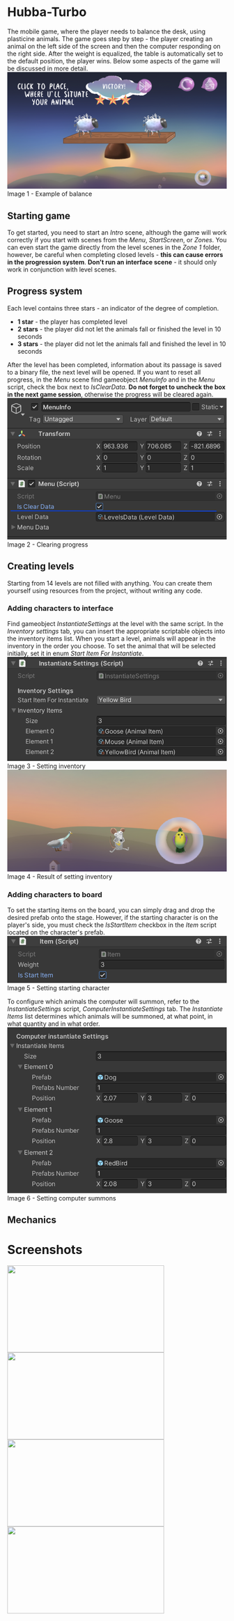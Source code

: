 # Hubba-Turbo
The mobile game, where the player needs to balance the desk, using plasticine animals. The game goes step by step - the player creating an animal on the left side of the screen and then the computer responding on the right side. After the weight is equalized, the table is automatically set to the default position, the player wins. Below some aspects of the game will be discussed in more detail.
![Level example](/Hubba-Turbo/Assets/ScreenShots/VictoryScreen.png "LevelExample")
Image 1 - Example of balance
## Starting game
To get started, you need to start an _Intro_ scene, although the game will work correctly if you start with scenes from the _Menu_, _StartScreen_, or _Zones_. You can even start the game directly from the level scenes in the _Zone 1_ folder, however, be careful when completing closed levels - __this can cause errors in the progression system__. __Don't run an interface scene__ - it should only work in conjunction with level scenes.
## Progress system
Each level contains three stars - an indicator of the degree of completion.
- __1 star__ - the player has completed level
- __2 stars__ - the player did not let the animals fall or finished the level in 10 seconds
- __3 stars__ - the player did not let the animals fall and finished the level in 10 seconds

After the level has been completed, information about its passage is saved to a binary file, the next level will be opened. If you want to reset all progress, in the _Menu_ scene find gameobject _MenuInfo_ and in the _Menu_ script, check the box next to _IsClearData_. __Do not forget to uncheck the box in the next game session__, otherwise the progress will be cleared again.
![Clear data](/Hubba-Turbo/Assets/ScreenShots/ClearScreen.png "Clear data")
Image 2 - Clearing progress

## Creating levels
Starting from 14 levels are not filled with anything. You can create them yourself using resources from the project, without writing any code.
### Adding characters to interface
Find gameobject _InstantiateSettings_ at the level with the same script. In the _Inventory settings_ tab, you can insert the appropriate scriptable objects into the inventory items list. When you start a level, animals will appear in the inventory in the order you choose. To set the animal that will be selected initially, set it in enum _Start Item  For Instantiate_.
![Clear data](/Hubba-Turbo/Assets/ScreenShots/SetInventoryScreen.png "Clear data")
Image 3 - Setting inventory
![Clear data](/Hubba-Turbo/Assets/ScreenShots/InventoryScreen.png "Clear data")
Image 4 - Result of setting inventory
### Adding characters to board
To set the starting items on the board, you can simply drag and drop the desired prefab onto the stage. However, if the starting character is on the player's side, you must check the _IsStartItem_ checkbox in the _Item_ script located on the character's prefab.
![Clear data](/Hubba-Turbo/Assets/ScreenShots/ItemScreen.png "Clear data")
Image 5 - Setting starting character

To configure which animals the computer will summon, refer to the _InstantiateSettings_ script, _ComputerInstantiateSettings_ tab. The _Instantiate Items_ list determines which animals will be summoned, at what point, in what quantity and in what order.
![Clear data](/Hubba-Turbo/Assets/ScreenShots/ComputerSettingsScreen.png "Clear data")
Image 6 - Setting computer summons

## Mechanics
# Screenshots
<div>
  <img width="360" height="200" align="left" src="https://github.com/lKorron/Hubba-TurboRep/blob/master/Hubba-Turbo%20New/Assets/ScreenShots/StartScreen.png">
  <img width="360" height="200" align="left" src="https://github.com/lKorron/Hubba-TurboRep/blob/master/Hubba-Turbo%20New/Assets/ScreenShots/LevelsScreen.png">
</div>
<div margin-top = 100>
  <img width="360" height="200" align="left" src="https://github.com/lKorron/Hubba-TurboRep/blob/master/Hubba-Turbo%20New/Assets/ScreenShots/EscapeScreen.png">
  <img width="360" height="200" align="left" src="https://github.com/lKorron/Hubba-TurboRep/blob/master/Hubba-Turbo%20New/Assets/ScreenShots/OctaousScreen.png">
</div>
<div>
  <img width="360" height="200" align="center" src="https://github.com/lKorron/Hubba-TurboRep/blob/master/Hubba-Turbo%20New/Assets/ScreenShots/VictoryScreen.png>
</div>
